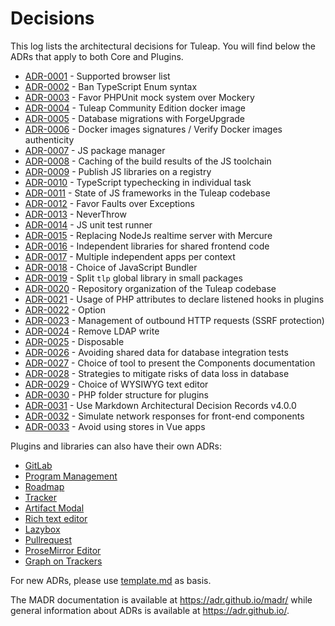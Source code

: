 # Decisions

This log lists the architectural decisions for Tuleap. You will find below the ADRs that apply to both Core and Plugins.

* [ADR-0001](0001-supported-browser-versions.md) - Supported browser list
* [ADR-0002](0002-ban-typescript-enum.md) - Ban TypeScript Enum syntax
* [ADR-0003](0003-favor-phpunit-mock-over-mockery.md) - Favor PHPUnit mock system over Mockery
* [ADR-0004](0004-tuleap-community-edition-docker-image.md) - Tuleap Community Edition docker image
* [ADR-0005](0005-forgeupgrade.md) - Database migrations with ForgeUpgrade
* [ADR-0006](0006-sign-docker-images.md) - Docker images signatures / Verify Docker images authenticity
* [ADR-0007](0007-js-package-manager.md) - JS package manager
* [ADR-0008](0008-cache-js-toolchain-build-results.md) - Caching of the build results of the JS toolchain
* [ADR-0009](0009-publish-js-lib-registry.md) - Publish JS libraries on a registry
* [ADR-0010](0010-ts-typechecking-individual-task.md) - TypeScript typechecking in individual task
* [ADR-0011](0011-js-framework.md) - State of JS frameworks in the Tuleap codebase
* [ADR-0012](0012-faults-over-exceptions.md) - Favor Faults over Exceptions
* [ADR-0013](0013-neverthrow.md) - NeverThrow
* [ADR-0014](0014-js-unit-test-runner.md) - JS unit test runner
* [ADR-0015](0015-mercure-realtime.md) - Replacing NodeJs realtime server with Mercure
* [ADR-0016](0016-frontend-libraries.md) - Independent libraries for shared frontend code
* [ADR-0017](0017-multiple-apps-per-context.md) - Multiple independent apps per context
* [ADR-0018](0018-js-bundler.md) - Choice of JavaScript Bundler
* [ADR-0019](0019-split-tlp.md) - Split `tlp` global library in small packages
* [ADR-0020](0020-repository-organization-tuleap-codebase.md) - Repository organization of the Tuleap codebase
* [ADR-0021](0021-attributes-based-events.md) - Usage of PHP attributes to declare listened hooks in plugins
* [ADR-0022](0022-option.md) - Option
* [ADR-0023](0023-outbound-http-requests.md) - Management of outbound HTTP requests (SSRF protection)
* [ADR-0024](0024-remove-ldap-write.md) - Remove LDAP write
* [ADR-0025](0025-disposable.md) - Disposable
* [ADR-0026](0026-integration-tests-teardown.md) - Avoiding shared data for database integration tests
* [ADR-0027](0027-component-documentation.md) - Choice of tool to present the Components documentation
* [ADR-0028](0028-prevent-data-loss.md) - Strategies to mitigate risks of data loss in database
* [ADR-0029](0029-wysiwyg-text-editor.md) - Choice of WYSIWYG text editor
* [ADR-0030](0030-php-folder-structure-for-plugins.md) - PHP folder structure for plugins
* [ADR-0031](0031-use-markdown-architectural-decision-records-v4.md) - Use Markdown Architectural Decision Records v4.0.0
* [ADR-0032](0032-simulate-network-responses-frontend) - Simulate network responses for front-end components
* [ADR-0033](0033-avoid-using-stores-in-vue-apps.md) - Avoid using stores in Vue apps

Plugins and libraries can also have their own ADRs:
* [GitLab](../../plugins/gitlab/docs/glossary.md)
* [Program Management](../../plugins/program_management/docs/decisions/README.md)
* [Roadmap](../../plugins/roadmap/docs/decisions/README.md)
* [Tracker](../../plugins/tracker/docs/decisions/README.md)
* [Artifact Modal](../../plugins/tracker/scripts/lib/artifact-modal/docs/decisions/README.md)
* [Rich text editor](../../plugins/tracker/scripts/lib/rich-text-editor/docs/decisions/README.md)
* [Lazybox](../../lib/frontend/lazybox/docs/decisions/README.md)
* [Pullrequest](../../plugins/pullrequest/docs/decisions/README.md)
* [ProseMirror Editor](../../lib/frontend/prose-mirror-editor/docs/decisions/README.md)
* [Graph on Trackers](../../plugins/graphontrackersv5/docs/decisions/README.md)

For new ADRs, please use [template.md](./template.md) as basis.

The MADR documentation is available at <https://adr.github.io/madr/> while general information about ADRs is available at <https://adr.github.io/>.
